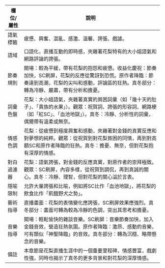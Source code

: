 | 欄位/屬性 | 說明 |
|---|---|
| 語氣標籤 | 疲憊、興奮、混亂、感激、溫馨、誇張、戲謔。 |
| 語域 | 口語化，直播互動的即時感，夾雜著花梨特有的大小姐語氣和網路評論的誇張。 |
| 節奏規則 | 開場：較為平緩，帶有花梨的抱怨和疲憊。收益化慶祝：節奏加快，SC刷屏，花梨的反應從驚訝到恐慌。原作者降臨：節奏達到高潮，花梨的尖叫和感動，評論區的狂熱。真冬部分：轉為冷靜、嚴肅，帶有分析和擔憂。 |
| 詞彙色盤 | 花梨：大小姐語氣，夾雜著真實的貧困詞彙（如「幾十天的肚子」、「貴族的水果」）。觀眾：祝賀詞、誇張的形容詞、網路梗（如「紅SC」、「血池地獄」）。真冬：冷靜、分析性的詞彙，偶爾帶有溫柔或無奈。 |
| 情感色調 | 花梨：從疲憊到極度興奮和感動，夾雜著對金錢的真實反應和對夢想的純粹。觀眾：從祝賀到對花梨貧困的同情，再到對高額SC和原作者降臨的狂熱。真冬：擔憂、無奈，但對花梨抱有深厚的情感。 |
| 對白過濾器 | 花梨：語氣誇張，對金錢的反應真實，對原作者的崇拜極致。觀眾：SC刷屏，內容多樣，從祝賀到調侃，再到真誠的關心。真冬：冷靜、理智，但對花梨的關心溢於言表。 |
| 隱喻限制 | 允許大量誇張和比喻，例如將SC比作「血池地獄」，將花梨的飲食比作「飢餓野犬之勢」。 |
| 藝術指導 | 直播畫面：花梨的表情變化應誇張，SC刷屏效果應強烈。真冬部分：畫面可轉為較為冷靜的色調，突出其思考和擔憂。 |
| 音樂指導 | 開場：輕鬆愉快的雜談音樂。SC刷屏：音樂節奏加快，加入金錢音效，營造狂熱氛圍。原作者降臨：激昂、感動的音樂，可有類似「神聖降臨」的音效。真冬部分：轉為沉穩、略帶懸念的音樂。 |
| 備註 | 本章節是花梨直播生涯中的一個重要里程碑，情感豐富，戲劇性強，同時也揭示了真冬的更多背景和對花梨的深厚情感。 |

